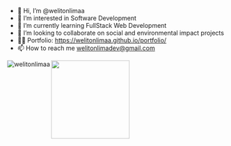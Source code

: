 - 👋 Hi, I’m @welitonlimaa
- 👀 I’m interested in Software Development
- 🌱 I’m currently learning FullStack Web Development
- 💞️ I’m looking to collaborate on social and environmental impact projects
- :man_technologist: Portfolio: https://welitonlimaa.github.io/portfolio/
- 📫 How to reach me welitonlimadev@gmail.com

<div>
<a href="https://github.com/welitonlimaa">
<img align="left" src="https://github-readme-stats.vercel.app/api?username=welitonlimaa&count_private=true&show_icons=true&theme=radical&title_color=58C7AF&text_color=58C7AF&" alt="welitonlimaa" />
<img height="180em" src="https://github-readme-stats.vercel.app/api/top-langs/?username=welitonlimaa&layout=compact&langs_count=7&theme=radical&title_color=58C7AF&text_color=58C7AF&card_width=400px"/>
</div>

